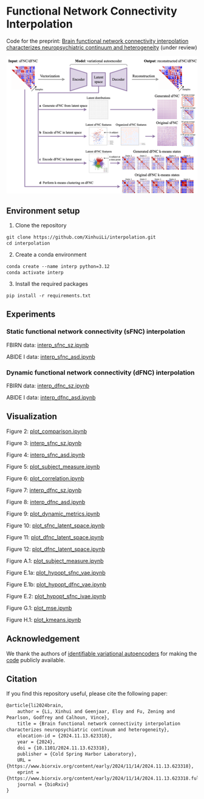 # Functional Network Connectivity Interpolation

Code for the preprint: [Brain functional network connectivity interpolation characterizes neuropsychiatric continuum and heterogeneity](https://www.biorxiv.org/content/10.1101/2024.11.13.623318v1) (under review)

![image](assets/overview.png)

## Environment setup

1. Clone the repository
```
git clone https://github.com/XinhuiLi/interpolation.git
cd interpolation
```

2. Create a conda environment
```
conda create --name interp python=3.12
conda activate interp
```

3. Install the required packages
```
pip install -r requirements.txt
```

## Experiments

### Static functional network connectivity (sFNC) interpolation 

FBIRN data: [interp_sfnc_sz.ipynb](interpolation/interp_sfnc_sz.ipynb)

ABIDE I data: [interp_sfnc_asd.ipynb](interpolation/interp_sfnc_asd.ipynb)

### Dynamic functional network connectivity (dFNC) interpolation 

FBIRN data: [interp_dfnc_sz.ipynb](interpolation/interp_dfnc_sz.ipynb) 

ABIDE I data: [interp_dfnc_asd.ipynb](interpolation/interp_dfnc_asd.ipynb)

## Visualization

Figure 2: [plot_comparison.ipynb](visualization/plot_comparison.ipynb)

Figure 3: [interp_sfnc_sz.ipynb](interpolation/interp_sfnc_sz.ipynb)

Figure 4: [interp_sfnc_asd.ipynb](interpolation/interp_sfnc_asd.ipynb)

Figure 5: [plot_subject_measure.ipynb](visualization/plot_subject_measure.ipynb)

Figure 6: [plot_correlation.ipynb](visualization/plot_correlation.ipynb)

Figure 7: [interp_dfnc_sz.ipynb](interpolation/interp_dfnc_sz.ipynb)

Figure 8: [interp_dfnc_asd.ipynb](interpolation/interp_dfnc_asd.ipynb)

Figure 9: [plot_dynamic_metrics.ipynb](visualization/plot_dynamic_metrics.ipynb)

Figure 10: [plot_sfnc_latent_space.ipynb](visualization/plot_sfnc_latent_space.ipynb)

Figure 11: [plot_dfnc_latent_space.ipynb](visualization/plot_dfnc_latent_space.ipynb)

Figure 12: [plot_dfnc_latent_space.ipynb](visualization/plot_dfnc_latent_space.ipynb)

Figure A.1: [plot_subject_measure.ipynb](visualization/plot_subject_measure.ipynb)

Figure E.1a: [plot_hypopt_sfnc_vae.ipynb](visualization/plot_hypopt_sfnc_vae.ipynb)

Figure E.1b: [plot_hypopt_dfnc_vae.ipynb](visualization/plot_hypopt_dfnc_vae.ipynb)

Figure E.2: [plot_hypopt_sfnc_ivae.ipynb](visualization/plot_hypopt_sfnc_ivae.ipynb)

Figure G.1: [plot_mse.ipynb](visualization/plot_mse.ipynb)

Figure H.1: [plot_kmeans.ipynb](visualization/plot_kmeans.ipynb)

## Acknowledgement

We thank the authors of [identifiable variational autoencoders](https://arxiv.org/abs/1907.04809) for making the [code](https://github.com/ilkhem/icebeem) publicly available.

## Citation
If you find this repository useful, please cite the following paper:
```
@article{li2024brain,
	author = {Li, Xinhui and Geenjaar, Eloy and Fu, Zening and Pearlson, Godfrey and Calhoun, Vince},
	title = {Brain functional network connectivity interpolation characterizes neuropsychiatric continuum and heterogeneity},
	elocation-id = {2024.11.13.623318},
	year = {2024},
	doi = {10.1101/2024.11.13.623318},
	publisher = {Cold Spring Harbor Laboratory},
	URL = {https://www.biorxiv.org/content/early/2024/11/14/2024.11.13.623318},
	eprint = {https://www.biorxiv.org/content/early/2024/11/14/2024.11.13.623318.full.pdf},
	journal = {bioRxiv}
}
```